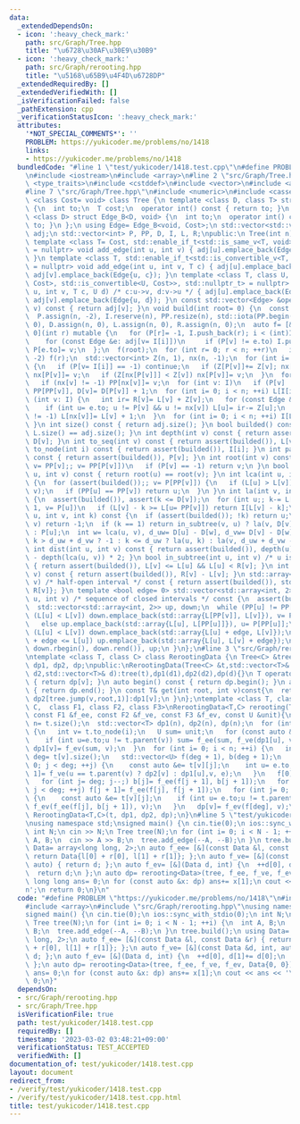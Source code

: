 ```yaml
---
data:
  _extendedDependsOn:
  - icon: ':heavy_check_mark:'
    path: src/Graph/Tree.hpp
    title: "\u6728\u30AF\u30E9\u30B9"
  - icon: ':heavy_check_mark:'
    path: src/Graph/rerooting.hpp
    title: "\u5168\u65B9\u4F4D\u6728DP"
  _extendedRequiredBy: []
  _extendedVerifiedWith: []
  _isVerificationFailed: false
  _pathExtension: cpp
  _verificationStatusIcon: ':heavy_check_mark:'
  attributes:
    '*NOT_SPECIAL_COMMENTS*': ''
    PROBLEM: https://yukicoder.me/problems/no/1418
    links:
    - https://yukicoder.me/problems/no/1418
  bundledCode: "#line 1 \"test/yukicoder/1418.test.cpp\"\n#define PROBLEM \"https://yukicoder.me/problems/no/1418\"\
    \n#include <iostream>\n#include <array>\n#line 2 \"src/Graph/Tree.hpp\"\n#include\
    \ <type_traits>\n#include <cstddef>\n#include <vector>\n#include <algorithm>\n\
    #line 7 \"src/Graph/Tree.hpp\"\n#include <numeric>\n#include <cassert>\ntemplate\
    \ <class Cost= void> class Tree {\n template <class D, class T> struct Edge_B\
    \ {\n  int to;\n  T cost;\n  operator int() const { return to; }\n };\n template\
    \ <class D> struct Edge_B<D, void> {\n  int to;\n  operator int() const { return\
    \ to; }\n };\n using Edge= Edge_B<void, Cost>;\n std::vector<std::vector<Edge>>\
    \ adj;\n std::vector<int> P, PP, D, I, L, R;\npublic:\n Tree(int n): adj(n) {}\n\
    \ template <class T= Cost, std::enable_if_t<std::is_same_v<T, void>, std::nullptr_t>\
    \ = nullptr> void add_edge(int u, int v) { adj[u].emplace_back(Edge{v}), adj[v].emplace_back(Edge{u});\
    \ }\n template <class T, std::enable_if_t<std::is_convertible_v<T, Cost>, std::nullptr_t>\
    \ = nullptr> void add_edge(int u, int v, T c) { adj[u].emplace_back(Edge{v, c}),\
    \ adj[v].emplace_back(Edge{u, c}); }\n template <class T, class U, std::enable_if_t<std::conjunction_v<std::is_convertible<T,\
    \ Cost>, std::is_convertible<U, Cost>>, std::nullptr_t> = nullptr> void add_edge(int\
    \ u, int v, T c, U d) /* c:u->v, d:v->u */ { adj[u].emplace_back(Edge{v, c}),\
    \ adj[v].emplace_back(Edge{u, d}); }\n const std::vector<Edge> &operator[](int\
    \ v) const { return adj[v]; }\n void build(int root= 0) {\n  const int n= adj.size();\n\
    \  P.assign(n, -2), I.reserve(n), PP.resize(n), std::iota(PP.begin(), PP.end(),\
    \ 0), D.assign(n, 0), L.assign(n, 0), R.assign(n, 0);\n  auto f= [&, i= 0, v=\
    \ 0](int r) mutable {\n   for (P[r]= -1, I.push_back(r); i < (int)I.size(); ++i)\n\
    \    for (const Edge &e: adj[v= I[i]])\n     if (P[v] != e.to) I.push_back(e.to),\
    \ P[e.to]= v;\n  };\n  f(root);\n  for (int r= 0; r < n; ++r)\n   if (P[r] ==\
    \ -2) f(r);\n  std::vector<int> Z(n, 1), nx(n, -1);\n  for (int i= n, v; i--;)\
    \ {\n   if (P[v= I[i]] == -1) continue;\n   if (Z[P[v]]+= Z[v]; nx[P[v]] == -1)\
    \ nx[P[v]]= v;\n   if (Z[nx[P[v]]] < Z[v]) nx[P[v]]= v;\n  }\n  for (int v: I)\n\
    \   if (nx[v] != -1) PP[nx[v]]= v;\n  for (int v: I)\n   if (P[v] != -1) PP[v]=\
    \ PP[PP[v]], D[v]= D[P[v]] + 1;\n  for (int i= 0; i < n; ++i) L[I[i]]= i;\n  for\
    \ (int v: I) {\n   int ir= R[v]= L[v] + Z[v];\n   for (const Edge &e: adj[v])\n\
    \    if (int u= e.to; u != P[v] && u != nx[v]) L[u]= ir-= Z[u];\n   if (nx[v]\
    \ != -1) L[nx[v]]= L[v] + 1;\n  }\n  for (int i= 0; i < n; ++i) I[L[i]]= i;\n\
    \ }\n int size() const { return adj.size(); }\n bool builded() const { return\
    \ L.size() == adj.size(); }\n int depth(int v) const { return assert(builded()),\
    \ D[v]; }\n int to_seq(int v) const { return assert(builded()), L[v]; }\n int\
    \ to_node(int i) const { return assert(builded()), I[i]; }\n int parent(int v)\
    \ const { return assert(builded()), P[v]; }\n int root(int v) const {\n  for (assert(builded()),\
    \ v= PP[v];; v= PP[P[v]])\n   if (P[v] == -1) return v;\n }\n bool connected(int\
    \ u, int v) const { return root(u) == root(v); }\n int lca(int u, int v) const\
    \ {\n  for (assert(builded());; v= P[PP[v]]) {\n   if (L[u] > L[v]) std::swap(u,\
    \ v);\n   if (PP[u] == PP[v]) return u;\n  }\n }\n int la(int v, int k) const\
    \ {\n  assert(builded()), assert(k <= D[v]);\n  for (int u;; k-= L[v] - L[u] +\
    \ 1, v= P[u])\n   if (L[v] - k >= L[u= PP[v]]) return I[L[v] - k];\n }\n int jump(int\
    \ u, int v, int k) const {\n  if (assert(builded()); !k) return u;\n  if (u ==\
    \ v) return -1;\n  if (k == 1) return in_subtree(v, u) ? la(v, D[v] - D[u] - 1)\
    \ : P[u];\n  int w= lca(u, v), d_uw= D[u] - D[w], d_vw= D[v] - D[w];\n  return\
    \ k > d_uw + d_vw ? -1 : k <= d_uw ? la(u, k) : la(v, d_uw + d_vw - k);\n }\n\
    \ int dist(int u, int v) const { return assert(builded()), depth(u) + depth(v)\
    \ - depth(lca(u, v)) * 2; }\n bool in_subtree(int u, int v) /* u is in v */ const\
    \ { return assert(builded()), L[v] <= L[u] && L[u] < R[v]; }\n int subtree_size(int\
    \ v) const { return assert(builded()), R[v] - L[v]; }\n std::array<int, 2> subtree(int\
    \ v) /* half-open interval */ const { return assert(builded()), std::array{L[v],\
    \ R[v]}; }\n template <bool edge= 0> std::vector<std::array<int, 2>> path(int\
    \ u, int v) /* sequence of closed intervals */ const {\n  assert(builded());\n\
    \  std::vector<std::array<int, 2>> up, down;\n  while (PP[u] != PP[v]) {\n   if\
    \ (L[u] < L[v]) down.emplace_back(std::array{L[PP[v]], L[v]}), v= P[PP[v]];\n\
    \   else up.emplace_back(std::array{L[u], L[PP[u]]}), u= P[PP[u]];\n  }\n  if\
    \ (L[u] < L[v]) down.emplace_back(std::array{L[u] + edge, L[v]});\n  else if (L[v]\
    \ + edge <= L[u]) up.emplace_back(std::array{L[u], L[v] + edge});\n  return up.insert(up.end(),\
    \ down.rbegin(), down.rend()), up;\n }\n};\n#line 3 \"src/Graph/rerooting.hpp\"\
    \ntemplate <class T, class C> class RerootingData {\n Tree<C> &tree;\n std::vector<T>\
    \ dp1, dp2, dp;\npublic:\nRerootingData(Tree<C> &t,std::vector<T>& d1,std::vector<T>&\
    \ d2,std::vector<T>& d):tree(t),dp1(d1),dp2(d2),dp(d){}\n T operator[](int v)const\
    \ { return dp[v]; }\n auto begin() const { return dp.begin(); }\n auto end() const\
    \ { return dp.end(); }\n const T& get(int root, int v)const{\n  return root==v?dp[v]:tree.in_subtree(root,v)?\
    \ dp2[tree.jump(v,root,1)]:dp1[v];\n }\n};\ntemplate <class T, class U, class\
    \ C,  class F1, class F2, class F3>\nRerootingData<T,C> rerooting(Tree<C> &t,\
    \ const F1 &f_ee, const F2 &f_ve, const F3 &f_ev, const U &unit){\n  const int\
    \ n= t.size();\n  std::vector<T> dp1(n), dp2(n), dp(n);\n  for (int i= n; i--;)\
    \ {\n   int v= t.to_node(i);\n   U sum= unit;\n   for (const auto &e: t[v])\n\
    \    if (int u=e.to;u != t.parent(v)) sum= f_ee(sum, f_ve(dp1[u], v, e));\n  \
    \ dp1[v]= f_ev(sum, v);\n  }\n  for (int i= 0; i < n; ++i) {\n   int v= t.to_node(i),\
    \ deg= t[v].size();\n   std::vector<U> f(deg + 1), b(deg + 1);\n   for (int j=\
    \ 0; j < deg; ++j) {\n    const auto &e= t[v][j];\n    int u= e.to;\n    f[j +\
    \ 1]= f_ve(u == t.parent(v) ? dp2[v] : dp1[u],v, e);\n   }\n   f[0]= b[deg]= unit;\n\
    \   for (int j= deg; j--;) b[j]= f_ee(f[j + 1], b[j + 1]);\n   for (int j= 0;\
    \ j < deg; ++j) f[j + 1]= f_ee(f[j], f[j + 1]);\n   for (int j= 0; j < deg; ++j)\
    \ {\n    const auto &e= t[v][j];\n    if (int u= e.to;u != t.parent(v)) dp2[u]=\
    \ f_ev(f_ee(f[j], b[j + 1]), v);\n   }\n   dp[v]= f_ev(f[deg], v);\n  }\n return\
    \ RerootingData<T,C>(t, dp1, dp2, dp);\n}\n#line 5 \"test/yukicoder/1418.test.cpp\"\
    \nusing namespace std;\nsigned main() {\n cin.tie(0);\n ios::sync_with_stdio(0);\n\
    \ int N;\n cin >> N;\n Tree tree(N);\n for (int i= 0; i < N - 1; ++i) {\n  int\
    \ A, B;\n  cin >> A >> B;\n  tree.add_edge(--A, --B);\n }\n tree.build();\n using\
    \ Data= array<long long, 2>;\n auto f_ee= [&](const Data &l, const Data &r) {\
    \ return Data{l[0] + r[0], l[1] + r[1]}; };\n auto f_ve= [&](const Data &d, int,\
    \ auto) { return d; };\n auto f_ev= [&](Data d, int) {\n  ++d[0], d[1]+= d[0];\n\
    \  return d;\n };\n auto dp= rerooting<Data>(tree, f_ee, f_ve, f_ev, Data{0, 0});\n\
    \ long long ans= 0;\n for (const auto &x: dp) ans+= x[1];\n cout << ans << '\\\
    n';\n return 0;\n}\n"
  code: "#define PROBLEM \"https://yukicoder.me/problems/no/1418\"\n#include <iostream>\n\
    #include <array>\n#include \"src/Graph/rerooting.hpp\"\nusing namespace std;\n\
    signed main() {\n cin.tie(0);\n ios::sync_with_stdio(0);\n int N;\n cin >> N;\n\
    \ Tree tree(N);\n for (int i= 0; i < N - 1; ++i) {\n  int A, B;\n  cin >> A >>\
    \ B;\n  tree.add_edge(--A, --B);\n }\n tree.build();\n using Data= array<long\
    \ long, 2>;\n auto f_ee= [&](const Data &l, const Data &r) { return Data{l[0]\
    \ + r[0], l[1] + r[1]}; };\n auto f_ve= [&](const Data &d, int, auto) { return\
    \ d; };\n auto f_ev= [&](Data d, int) {\n  ++d[0], d[1]+= d[0];\n  return d;\n\
    \ };\n auto dp= rerooting<Data>(tree, f_ee, f_ve, f_ev, Data{0, 0});\n long long\
    \ ans= 0;\n for (const auto &x: dp) ans+= x[1];\n cout << ans << '\\n';\n return\
    \ 0;\n}"
  dependsOn:
  - src/Graph/rerooting.hpp
  - src/Graph/Tree.hpp
  isVerificationFile: true
  path: test/yukicoder/1418.test.cpp
  requiredBy: []
  timestamp: '2023-03-02 03:48:21+09:00'
  verificationStatus: TEST_ACCEPTED
  verifiedWith: []
documentation_of: test/yukicoder/1418.test.cpp
layout: document
redirect_from:
- /verify/test/yukicoder/1418.test.cpp
- /verify/test/yukicoder/1418.test.cpp.html
title: test/yukicoder/1418.test.cpp
---
```

